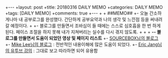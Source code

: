 +---
+layout: post
+title: 20180316 DAILY MEMO
+categories: DAILY MEMO
+tags: [DAILY MEMO]
+comments: true
+---
+
+
##MEMO##
+- 오늘 간소하게나마 내 공부로그를 완성했다. 간단하게 공부요약과 나의 생각 및 느낀점 등을 써내려갈 예정이다. 
+
+- 블로그를 만들면서 조바심이 들 때에는 스스로 심호흡을 한 번 하게 된다. 페이스 조절을 하지 못해 내가 지쳐버리는 실수를 다시 겪지 않도록. 
+
+
+
**-- 블로그를 만들면서 도움이 되었던 영상 및 페이지 리스트**
+- [SOURCEBOX님의 블로그](http://emflant.tistory.com/135)
+- [Mike Lee님의 블로그](https://leemun1.github.io/webdev/2017/06/19/jekyll-github-pages-1/) : 전반적인 내용이해에 많은 도움이 되었다.
+- [Eric Jang님의 유투브 강의](https://www.youtube.com/watch?v=eVc3S5wk18o&t=6s) : 그대로 보고 따라하면 되어 유용함

